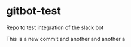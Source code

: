 # gitbot-test
Repo to test integration of the slack bot


This is a new commit
and another and another a
